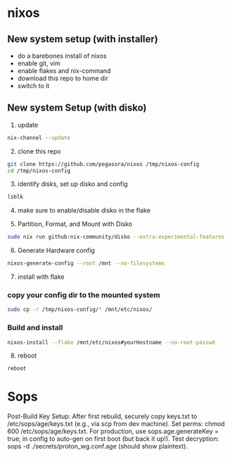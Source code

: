 # nixos

## New system setup (with installer)
- do a barebones install of nixos 
- enable git, vim 
- enable flakes and nix-command 
- download this repo to home dir 
- switch to it

## New system Setup (with disko)
1. update 
```bash
nix-channel --update
``` 

2. clone this repo 
```bash
git clone https://github.com/pegasora/nixos /tmp/nixos-config
cd /tmp/nixos-config
```
3. identify disks, set up disko and config 
```bash 
lsblk
```

4. make sure to enable/disable disko in the flake

5. Partition, Format, and Mount with Disko
```bash
sudo nix run github:nix-community/disko --extra-experimental-features 'nix-command flakes' -- --mode disko /tmp/nixos-config/disko.nix
```

6. Generate Hardware config 
```bash
nixos-generate-config --root /mnt --no-filesystems
```

7. install with flake 

### copy your config dir to the mounted system
```bash
sudo cp -r /tmp/nixos-config/* /mnt/etc/nixos/
```

### Build and install
```bash
nixos-install --flake /mnt/etc/nixos#yourHostname --no-root-passwd
```

8. reboot 
```bash
reboot
```

# Sops 
Post-Build Key Setup: After first rebuild, securely copy keys.txt to /etc/sops/age/keys.txt (e.g., via scp from dev machine). Set perms: chmod 600 /etc/sops/age/keys.txt. For production, use sops.age.generateKey = true; in config to auto-gen on first boot (but back it up!).
Test decryption: sops -d ./secrets/proton_wg.conf.age (should show plaintext).
